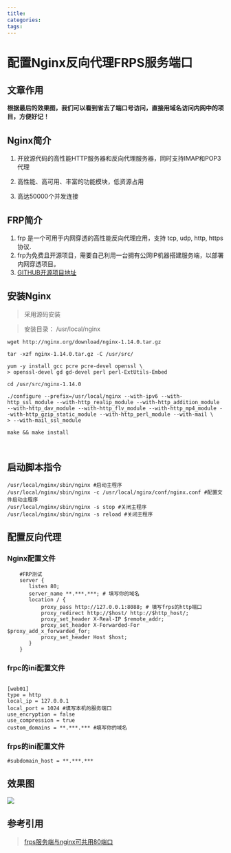 ```yaml
---
title:
categories:
tags:
---
```

#  配置Nginx反向代理FRPS服务端口

##  文章作用

**根据最后的效果图，我们可以看到省去了端口号访问，直接用域名访问内网中的项目，方便好记！**

##  Nginx简介   

1.  开放源代码的高性能HTTP服务器和反向代理服务器，同时支持IMAP和POP3代理

2. 高性能、高可用、丰富的功能模块，低资源占用

3. 高达50000个并发连接

##  FRP简介 

1. frp 是一个可用于内网穿透的高性能反向代理应用，支持 tcp, udp, http, https 协议.
2. frp为免费且开源项目，需要自己利用一台拥有公网IP机器搭建服务端，以部署内网穿透项目。
3. [GITHUB开源项目地址](https://github.com/fatedier/frp/)


##  安装Nginx

> 采用源码安装 

> 安装目录： /usr/local/nginx

```
wget http://nginx.org/download/nginx-1.14.0.tar.gz

tar -xzf nginx-1.14.0.tar.gz -C /usr/src/

yum -y install gcc pcre pcre-devel openssl \
> openssl-devel gd gd-devel perl perl-ExtUtils-Embed

cd /usr/src/nginx-1.14.0

./configure --prefix=/usr/local/nginx --with-ipv6 --with-http_ssl_module --with-http_realip_module --with-http_addition_module --with-http_dav_module --with-http_flv_module --with-http_mp4_module --with-http_gzip_static_module --with-http_perl_module --with-mail \
> --with-mail_ssl_module

make && make install 



```

##  启动脚本指令

```
/usr/local/nginx/sbin/nginx #启动主程序
/usr/local/nginx/sbin/nginx -c /usr/local/nginx/conf/nginx.conf #配置文件启动主程序
/usr/local/nginx/sbin/nginx -s stop #关闭主程序
/usr/local/nginx/sbin/nginx -s reload #关闭主程序

```

##  配置反向代理

###  Nginx配置文件

```
	#FRP测试
	server {
       listen 80;
       server_name **.***.***; # 填写你的域名
       location / {
           proxy_pass http://127.0.0.1:8088; # 填写frps的http端口
           proxy_redirect http://$host/ http://$http_host/;
           proxy_set_header X-Real-IP $remote_addr;
           proxy_set_header X-Forwarded-For $proxy_add_x_forwarded_for;
           proxy_set_header Host $host;
       }
	}
```

###  frpc的ini配置文件

```

[web01]
type = http
local_ip = 127.0.0.1
local_port = 1024 #填写本机的服务端口
use_encryption = false
use_compression = true
custom_domains = **.***.*** #填写你的域名

```

###  frps的ini配置文件
```
#subdomain_host = **.***.***
```


##  效果图

![](https://ws1.sinaimg.cn/large/640dde2dly1ftjrdkq3epj217u0lhq7a.jpg)


## 参考引用

> [frps服务端与nginx可共用80端口](https://www.nat.ee/96.html)
